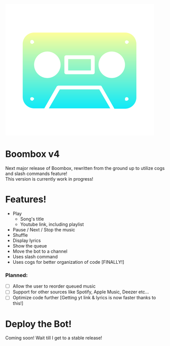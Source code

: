 ![Boombox Icon](https://raw.githubusercontent.com/lonewanderer27/Boombox-v4/master/boombox_v4_icon.png) 
# Boombox v4
Next major release of Boombox, rewritten from the ground up to utilize cogs and slash commands feature!  
This version is currently work in progress!

# Features!
- Play
    - Song's title
    - Youtube link, including playlist
- Pause / Next / Stop the music
- Shuffle
- Display lyrics
- Show the queue
- Move the bot to a channel
- Uses slash command 
- Uses cogs for better organization of code [FINALLY!]

### Planned:
- [ ] Allow the user to reorder queued music
- [ ] Support for other sources like Spotify, Apple Music, Deezer etc... 
- [ ] Optimize code further [Getting yt link & lyrics is now faster thanks to this!]

# Deploy the Bot!
Coming soon! Wait till I get to a stable release!